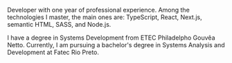 Developer with one year of professional experience. Among the technologies I master, the
main ones are: TypeScript, React, Next.js, semantic HTML, SASS, and Node.js.

I have a degree in Systems Development from ETEC Philadelpho Gouvêa Netto. Currently, I am pursuing a bachelor's degree in Systems Analysis and Development at Fatec Rio Preto.
